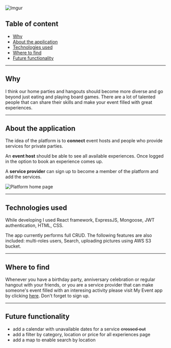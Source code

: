 ![Imgur](https://imgur.com/w37W6zi.png)

## Table of content

- [Why](#why)
- [About the application](#about-the-application)
- [Technologies used](#technologies-used)
- [Where to find](#where-to-find)
- [Future functionality](#future-functionality)
---
## Why
I think our home parties and hangouts should become more diverse and go beyond just eating and playing board games. There are a lot of talented people that can share their skills and make your event filled with great experiences.

---

## About the application
The idea of the platform is to **connect** event hosts and people who provide services for private parties.

An **event host** should be able to see all available experiences. Once logged in the option to book an experience comes up.

A **service provider** can sign up to become a member of the platform and add the services.

![Platform home page](https://imgur.com/LeGQWlv.png)

---

## Technologies used
While developing I used React framework, ExpressJS, Mongoose, JWT authentication, HTML, CSS.

The app currently performs full CRUD. The following features are also included: multi-roles users, Search, uploading pictures using AWS S3 bucket.

---

## Where to find
Whenever you have a birthday party, anniversary celebration or regular hangout with your friends, or you are a service provider that can make someone's event filled with an interesing activity please visit My Event app by clicking [here](https://project2-int-design.herokuapp.com). Don't forget to sign up.

---

## Future functionality

* add a calendar with unavailable dates for a service <s>crossed out</s>
* add a filter by category, location or price for all experiences page
* add a map to enable search by location